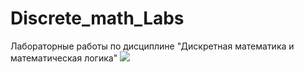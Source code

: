 # Discrete_math_Labs
Лабораторные работы по дисциплине "Дискретная математика и математическая логика"
![]([link](https://github.com/MishaNyasha/Discrete_math_Labs/blob/main/gif.gif))
